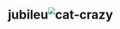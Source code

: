 # jubileu![cat-crazy](https://github.com/Corpse911/jubileu/assets/141039116/3dac7659-3783-4496-a1f1-95033e795179)
